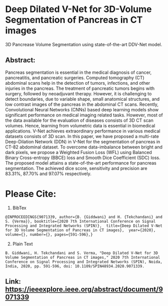 # Deep Dilated V-Net for 3D-Volume Segmentation of Pancreas in CT images
3D Pancrease Volume Segmentation using state-of-the-art DDV-Net model.

## Abstract:

Pancreas segmentation is essential in the medical diagnosis of cancer, pancreatitis, and pancreatic surgeries. Computed tomography (CT) abdominal scans help in the detection of tumors, infections, and other injuries in the pancreas. The treatment of pancreatic tumors begins with surgery, followed by neoadjuvant therapy. However, it is challenging to detect boundaries, due to variable shape, small anatomical structures, and low contrast images of the pancreas in the abdominal CT scans. Recently, Convolutional Neural Networks (CNNs) based deep learning models show significant performance on medical imaging related tasks. However, most of the data available for the evaluation of diseases consists of 3D CT scan volumes. Hence, learning from volumetric data is essential in biomedical applications. V-Net achieves extraordinary performance in various medical datasets consists of 3D scan. In this paper, we have proposed a multi-rate Deep-Dilation Network (DDN) in V-Net for the segmentation of pancreas in CT-82 abdominal dataset. To overcome data-imbalance between bright and dark pixels, we propose a Weighted Fusion Loss (WFL) using Balanced Binary Cross-entropy (BBCE) loss and Smooth Dice Coefficient (SDC) loss. The proposed model attains a state-of-the-art performance for pancreas segmentation. The achieved dice score, sensitivity and precision are 83.31%, 87.70% and 97.07% respectively.

# Please Cite:

1. BibTex

`@INPROCEEDINGS{9071339,
  author={B. {Giddwani} and H. {Tekchandani} and S. {Verma}},
  booktitle={2020 7th International Conference on Signal Processing and Integrated Networks (SPIN)}, 
  title={Deep Dilated V-Net for 3D Volume Segmentation of Pancreas in CT images}, 
  year={2020},
  volume={},
  number={},
  pages={591-596},}`
  
2. Plain Text

`B. Giddwani, H. Tekchandani and S. Verma, "Deep Dilated V-Net for 3D Volume Segmentation of Pancreas in CT images," 2020 7th International Conference on Signal Processing and Integrated Networks (SPIN), Noida, India, 2020, pp. 591-596, doi: 10.1109/SPIN48934.2020.9071339.`

## Link: https://ieeexplore.ieee.org/abstract/document/9071339


